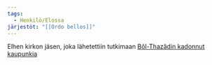 ```yaml
---
tags:
  - Henkilö/Elossa
järjestöt: "[[Ordo bellos]]"
---
```

Elhen kirkon jäsen, joka lähetettiin tutkimaan [Bôl-Thazâdin kadonnut kaupunkia](Bôl-Thazâdin%20kadonnut%20kaupunki.md)
